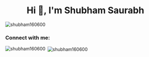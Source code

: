 <h1 align="center">Hi 👋, I'm Shubham Saurabh</h1>
<p align="left"> <img src="https://komarev.com/ghpvc/?username=shubham160600&label=Profile%20views&color=0e75b6&style=flat" alt="shubham160600" /> </p>

<h3 align="left">Connect with me:</h3>
<p align="left">
</p>

<p><img align="left" src="https://github-readme-stats.vercel.app/api/top-langs?username=shubham160600&show_icons=true&locale=en&layout=compact" alt="shubham160600" /></p>

<p>&nbsp;<img align="center" src="https://github-readme-stats.vercel.app/api?username=shubham160600&show_icons=true&locale=en" alt="shubham160600" /></p>
